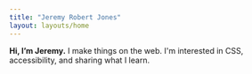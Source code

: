 ```yaml
---
title: "Jeremy Robert Jones"
layout: layouts/home
---
```


**Hi, I’m Jeremy.** I make things on the web. I'm interested in CSS, accessibility, and sharing what I learn.
